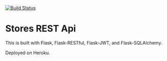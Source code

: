 [![Build Status](https://travis-ci.com/alexandrawahlander/stores-rest-api-test.svg?branch=master)](https://travis-ci.com/alexandrawahlander/stores-rest-api-test)

# Stores REST Api

This is built with Flask, Flask-RESTful, Flask-JWT, and Flask-SQLAlchemy.

Deployed on Heroku.
